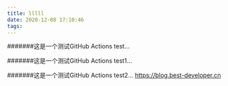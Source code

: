 ```yaml
---
title: lllll
date: 2020-12-08 17:10:46
tags:
---
```


#######这是一个测试GitHub Actions test...

#######这是一个测试GitHub Actions test1...

#######这是一个测试GitHub Actions test2...
https://blog.best-developer.cn